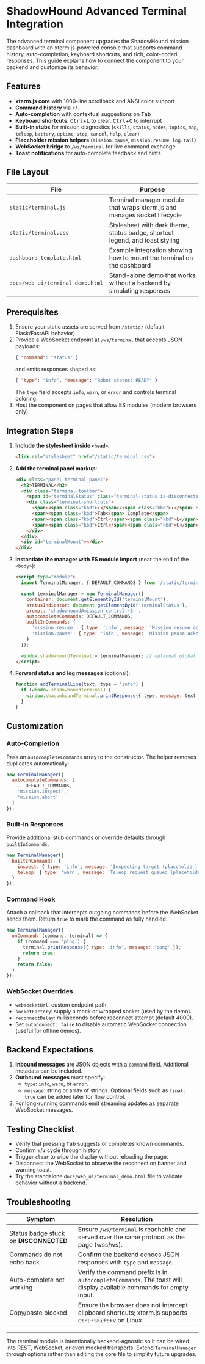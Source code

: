 # ShadowHound Advanced Terminal Integration

The advanced terminal component upgrades the ShadowHound mission dashboard with an xterm.js-powered console that supports command history, auto-completion, keyboard shortcuts, and rich, color-coded responses. This guide explains how to connect the component to your backend and customize its behavior.

## Features

- **xterm.js core** with 1000-line scrollback and ANSI color support
- **Command history** via <kbd>↑</kbd>/<kbd>↓</kbd>
- **Auto-completion** with contextual suggestions on <kbd>Tab</kbd>
- **Keyboard shortcuts**: <kbd>Ctrl</kbd>+<kbd>L</kbd> to clear, <kbd>Ctrl</kbd>+<kbd>C</kbd> to interrupt
- **Built-in stubs** for mission diagnostics (`skills`, `status`, `nodes`, `topics`, `map`, `teleop`, `battery`, `uptime`, `stop`, `cancel`, `help`, `clear`)
- **Placeholder mission helpers** (`mission.pause`, `mission.resume`, `log.tail`)
- **WebSocket bridge** to `/ws/terminal` for live command exchange
- **Toast notifications** for auto-complete feedback and hints

## File Layout

| File | Purpose |
| --- | --- |
| `static/terminal.js` | Terminal manager module that wraps xterm.js and manages socket lifecycle |
| `static/terminal.css` | Stylesheet with dark theme, status badge, shortcut legend, and toast styling |
| `dashboard_template.html` | Example integration showing how to mount the terminal on the dashboard |
| `docs/web_ui/terminal_demo.html` | Stand-alone demo that works without a backend by simulating responses |

## Prerequisites

1. Ensure your static assets are served from `/static/` (default Flask/FastAPI behavior).
2. Provide a WebSocket endpoint at `/ws/terminal` that accepts JSON payloads:
   ```json
   { "command": "status" }
   ```
   and emits responses shaped as:
   ```json
   { "type": "info", "message": "Robot status: READY" }
   ```
   The `type` field accepts `info`, `warn`, or `error` and controls terminal coloring.
3. Host the component on pages that allow ES modules (modern browsers only).

## Integration Steps

1. **Include the stylesheet inside `<head>`**:
   ```html
   <link rel="stylesheet" href="/static/terminal.css">
   ```

2. **Add the terminal panel markup**:
   ```html
   <div class="panel terminal-panel">
     <h2>TERMINAL</h2>
     <div class="terminal-toolbar">
       <span id="terminalStatus" class="terminal-status is-disconnected">DISCONNECTED</span>
       <div class="terminal-shortcuts">
         <span><span class="kbd">↑</span>/<span class="kbd">↓</span> History</span>
         <span><span class="kbd">Tab</span> Complete</span>
         <span><span class="kbd">Ctrl</span><span class="kbd">L</span> Clear</span>
         <span><span class="kbd">Ctrl</span><span class="kbd">C</span> Interrupt</span>
       </div>
     </div>
     <div id="terminalMount"></div>
   </div>
   ```

3. **Instantiate the manager with ES module import** (near the end of the `<body>`):
   ```html
   <script type="module">
     import TerminalManager, { DEFAULT_COMMANDS } from '/static/terminal.js';

     const terminalManager = new TerminalManager({
       container: document.getElementById('terminalMount'),
       statusIndicator: document.getElementById('terminalStatus'),
       prompt: 'shadowhound@mission-control:~$ ',
       autocompleteCommands: DEFAULT_COMMANDS,
       builtInCommands: {
         'mission.resume': { type: 'info', message: 'Mission resume acknowledged (placeholder)' },
         'mission.pause': { type: 'info', message: 'Mission pause acknowledged (placeholder)' }
       }
     });

     window.shadowhoundTerminal = terminalManager; // optional global access
   </script>
   ```

4. **Forward status and log messages** (optional):
   ```javascript
   function addTerminalLine(text, type = 'info') {
     if (window.shadowhoundTerminal) {
       window.shadowhoundTerminal.printResponse({ type, message: text });
     }
   }
   ```

## Customization

### Auto-Completion

Pass an `autocompleteCommands` array to the constructor. The helper removes duplicates automatically:
```javascript
new TerminalManager({
  autocompleteCommands: [
    ...DEFAULT_COMMANDS,
    'mission.inspect',
    'mission.abort'
  ]
});
```

### Built-in Responses

Provide additional stub commands or override defaults through `builtInCommands`.
```javascript
new TerminalManager({
  builtInCommands: {
    inspect: { type: 'info', message: 'Inspecting target (placeholder)' },
    teleop: { type: 'warn', message: 'Teleop request queued (placeholder override)' }
  }
});
```

### Command Hook

Attach a callback that intercepts outgoing commands before the WebSocket sends them. Return `true` to mark the command as fully handled.
```javascript
new TerminalManager({
  onCommand: (command, terminal) => {
    if (command === 'ping') {
      terminal.printResponse({ type: 'info', message: 'pong' });
      return true;
    }
    return false;
  }
});
```

### WebSocket Overrides

- `websocketUrl`: custom endpoint path.
- `socketFactory`: supply a mock or wrapped socket (used by the demo).
- `reconnectDelay`: milliseconds before reconnect attempt (default 4000).
- Set `autoConnect: false` to disable automatic WebSocket connection (useful for offline demos).

## Backend Expectations

1. **Inbound messages** are JSON objects with a `command` field. Additional metadata can be included.
2. **Outbound messages** must specify:
   - `type`: `info`, `warn`, or `error`.
   - `message`: string or array of strings.
   Optional fields such as `final: true` can be added later for flow control.
3. For long-running commands emit streaming updates as separate WebSocket messages.

## Testing Checklist

- Verify that pressing <kbd>Tab</kbd> suggests or completes known commands.
- Confirm <kbd>↑</kbd>/<kbd>↓</kbd> cycle through history.
- Trigger `clear` to wipe the display without reloading the page.
- Disconnect the WebSocket to observe the reconnection banner and warning toast.
- Try the standalone `docs/web_ui/terminal_demo.html` file to validate behavior without a backend.

## Troubleshooting

| Symptom | Resolution |
| --- | --- |
| Status badge stuck on **DISCONNECTED** | Ensure `/ws/terminal` is reachable and served over the same protocol as the page (wss/ws). |
| Commands do not echo back | Confirm the backend echoes JSON responses with `type` and `message`. |
| Auto-complete not working | Verify the command prefix is in `autocompleteCommands`. The toast will display available commands for empty input. |
| Copy/paste blocked | Ensure the browser does not intercept clipboard shortcuts; xterm.js supports <kbd>Ctrl</kbd>+<kbd>Shift</kbd>+<kbd>V</kbd> on Linux. |

---

The terminal module is intentionally backend-agnostic so it can be wired into REST, WebSocket, or even mocked transports. Extend `TerminalManager` through options rather than editing the core file to simplify future upgrades.
